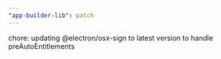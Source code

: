 ```yaml
---
"app-builder-lib": patch
---
```


chore: updating @electron/osx-sign to latest version to handle preAutoEntitlements
